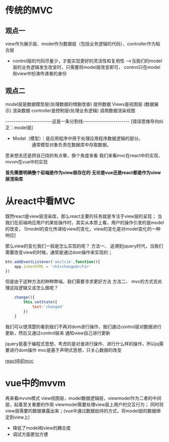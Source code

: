 # 传统的MVC
## 观点一
view作为展示层、model作为数据层（包括业务逻辑的代码）、controller作为粘合层
+ control层的代码尽量少，才能实现更好的灵活性和复用性
-->当我们的model层的业务逻辑发生改变时，只需要将model层改变即可，
control只在model和view中扮演传递者的身份
## 观点二
model层是数据模型层(处理数据的增删改查) 提供数据
Views是视图层 (数据展示) 渲染数据
controller是控制层(处理业务逻辑) 调用数据渲染视图

-----------------------这是一条分割线-----------------------
[错误思维导向纠正：model层]
+ Model（模型）：是应用程序中用于处理应用程序数据逻辑的部分。
　　　　         通常模型对象负责在数据库中存取数据。

思来想去还是把自己绕的有点晕，换个角度来看
我们来看mvc在react中的实现、mvvm在vue中的实现

**首先需要明确整个前端是作为view层存在的**
**无论是vue还是react都是作为view层渲染库**
# 从react中看MVC
既然react是view层渲染库，那么react主要的任务就是专注于view层的呈现；
当我们在前端响应用户的某些操作时，其实从本质上看，用户的操作引发的是model的改变，
![model的变化传递给view的变化，view的变化是对model变化的一种响应]

那么view的变化我们一般是怎么实现的呢？
方法一、
追溯到jquery时代，当我们需要改变view的时候，通常是通过dom操作来实现的；
```js
btn.addEventListener('onclcik',function(){
    app.innerHTML = '<h1>changed</h1>'
})
```
但是由于这种方法的种种弊端，我们需要寻求更好方法
方法二、
mvc的方式去处理这段逻辑又该怎么做呢？
```js
    change(){
        this.setState({
            text:'changed'
        })
    }
```
我们可以很清楚的看到我们不再对dom进行操作，我们通过control层对数据进行更新，然后又通过control层来
通知view自己进行更新

jquery是基于编程式思想，考虑的是对谁进行操作、进行什么样的操作，所以jq需要进行dom操作
mvc是基于声明式思想，只关心数据的改变

[react中的mvc]('../QA/mvc.png')
        

# vue中的mvvm
再来看mvvm模式
view视图层，model数据逻辑层，viewmodel作为二者的中间层，起着至关重要的作用
viewmodel需要处理view层上用户的交互行为；
同时将view层需要的数据暴露出来；(vue中通过数据劫持的方式，将model层的数据绑定到view上)

+ 降低了model和view的耦合度
+ 调试方面更加方便